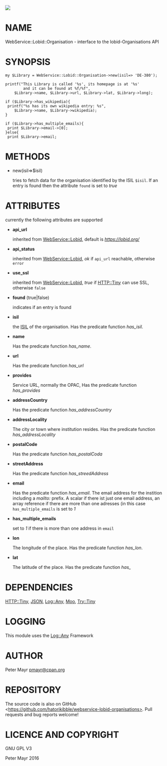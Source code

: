 <div>
    <a href="https://travis-ci.org/hatorikibble/webservice-lobid-organisations"><img src="https://travis-ci.org/hatorikibble/webservice-lobid-organisations.svg?branch=master"></a>
</div>

# NAME

WebService::Lobid::Organisation - interface to the lobid-Organisations API

# SYNOPSIS

    my $Library = WebService::Lobid::Organisation->new(isil=> 'DE-380');
    
    printf("This Library is called '%s', its homepage is at '%s' 
            and it can be found at %f/%f",
        $Library->name, $Library->url, $Library->lat, $Library->long);
    
    if ($Library->has_wikipedia){
     printf("%s has its own wikipedia entry: %s",
        $Library->name, $Library->wikipedia);
    } 
    
    if ($Library->has_multiple_emails){
     print $Library->email->[0];
    }else{
     print $Library->email;

# METHODS

- new(isil=>$isil)

    tries to fetch data for the organisation identified by the ISIL `$isil`. If an entry is found then the attribute `found` is set to _true_ 

# ATTRIBUTES

currently the following attributes are supported

- **api\_url** 

    inherited from [WebService::Lobid](https://metacpan.org/pod/WebService::Lobid), default is _https://lobid.org/_

- **api\_status**

    inherited from [WebService::Lobid](https://metacpan.org/pod/WebService::Lobid), _ok_ if `api_url` reachable, otherwise `error`

- **use\_ssl**

    inherited from [WebService::Lobid](https://metacpan.org/pod/WebService::Lobid), _true_ if [HTTP::Tiny](https://metacpan.org/pod/HTTP::Tiny) can use SSL, otherwise `false`

- **found** (true|false)

    indicates if an entry is found

- **isil**

    the [ISIL](https://en.wikipedia.org/wiki/International_Standard_Identifier_for_Libraries_and_Related_Organizations) of the organisation. Has the predicate function _has\_isil_.

- **name**

    Has the predicate function _has\_name_.

- **url**

    Has the predicate function _has\_url_

- **provides**

    Service URL, normally the OPAC, Has the predicate function _has\_provides_

- **addressCountry**

    Has the predicate function _has\_addressCountry_

- **addressLocality**

    The city or town where institution resides. Has the predicate function _has\_addressLocality_

- **postalCode**

    Has the predicate function _has\_postalCoda_

- **streetAddress**

    Has the predicate function _has\_streedAddress_

- **email**

    Has the predicate function _has\_email_. The email address for the instition including a _mailto:_ prefix. A scalar if there ist just one email address, an array reference if there are more than one adresses (in this case `has_multiple_emails` is set to _1_

- **has\_multiple\_emails**

    set to _1_ if there is more than one address in `email`

- **lon**

    The longitude of the place. Has the predicate function _has\_lon_.

- **lat**

    The latitude of the place. Has the predicate function _has\__

# DEPENDENCIES

[HTTP::Tiny](https://metacpan.org/pod/HTTP::Tiny), [JSON](https://metacpan.org/pod/JSON), [Log::Any](https://metacpan.org/pod/Log::Any), [Moo](https://metacpan.org/pod/Moo), [Try::Tiny](https://metacpan.org/pod/Try::Tiny)

# LOGGING

This module uses the [Log::Any](https://metacpan.org/pod/Log::Any) Framework

# AUTHOR

Peter Mayr <pmayr@cpan.org>

# REPOSITORY

The source code is also on GitHub &lt;https://github.com/hatorikibble/webservice-lobid-organisations>. Pull requests and bug reports welcome!

# LICENCE AND COPYRIGHT

GNU GPL V3

Peter Mayr 2016
